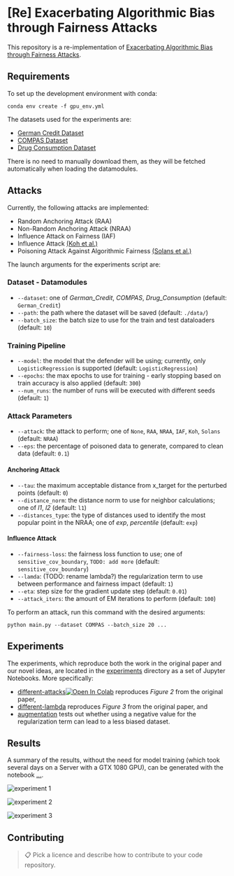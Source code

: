 # [Re] Exacerbating Algorithmic Bias through Fairness Attacks

This repository is a re-implementation of [Exacerbating Algorithmic Bias through Fairness Attacks](https://arxiv.org/abs/2012.08723).

## Requirements

To set up the development environment with conda:

```setup
conda env create -f gpu_env.yml
```

The datasets used for the experiments are:

- [German Credit Dataset](https://archive.ics.uci.edu/ml/datasets/statlog+(german+credit+data))
- [COMPAS Dataset](https://github.com/propublica/compas-analysis)
- [Drug Consumption Dataset](https://archive.ics.uci.edu/ml/datasets/Drug+consumption+%28quantified%29)

There is no need to manually download them, as they will be fetched automatically when loading the datamodules.

## Attacks

Currently, the following attacks are implemented:

- Random Anchoring Attack (RAA)
- Non-Random Anchoring Attack (NRAA)
- Influence Attack on Fairness (IAF)
- Influence Attack [(Koh et al.)](https://arxiv.org/abs/1703.04730)
- Poisoning Attack Against Algorithmic Fairness [(Solans et al.)](https://arxiv.org/abs/2004.07401)

The launch arguments for the experiments script are:

### Dataset - Datamodules

- `--dataset`: one of *German_Credit*, *COMPAS*, *Drug_Consumption* (default: `German_Credit`)
- `--path`: the path where the dataset will be saved (default: `./data/`)
- `--batch_size`: the batch size to use for the train and test dataloaders (default: `10`)

### Training Pipeline

- `--model`: the model that the defender will be using; currently, only `LogisticRegression` is supported (default: `LogisticRegression`)
- `--epochs`: the max epochs to use for training - early stopping based on train accuracy is also applied (default: `300`)
- `--num_runs`: the number of runs will be executed with different seeds (default: `1`)

### Attack Parameters

- `--attack`: the attack to perform; one of `None`, `RAA`, `NRAA`, `IAF`, `Koh`, `Solans` (default: `NRAA`)
- `--eps`: the percentage of poisoned data to generate, compared to clean data (default: `0.1`)

#### Anchoring Attack

- `--tau`: the maximum acceptable distance from x_target for the perturbed points (default: `0`)
- `--distance_norm`: the distance norm to use for neighbor calculations; one of *l1*, *l2* (default: `l1`)
- `--distances_type`: the type of distances used to identify the most popular point in the NRAA; one of *exp*, *percentile* (default: `exp`)

#### Influence Attack

- `--fairness-loss`: the fairness loss function to use; one of `sensitive_cov_boundary`, `TODO: add more` (default: `sensitive_cov_boundary`)
- `--lamda`: (TODO: rename lambda?) the regularization term to use between performance and fairness impact (default: `1`)
- `--eta`: step size for the gradient update step (default: `0.01`)
- `--attack_iters`: the amount of EM iterations to perform (default: `100`)

To perform an attack, run this command with the desired arguments:

```train
python main.py --dataset COMPAS --batch_size 20 ...
```

## Experiments

The experiments, which reproduce both the work in the original paper and our novel ideas, are located in the [experiments](experiments/) directory as a set of Jupyter Notebooks. More specifically:

- [different-attacks](experiments/different-attacks.ipynb)[![Open In Colab](https://colab.research.google.com/assets/colab-badge.svg)](experiments/different-attacks.ipynb)  reproduces *Figure 2* from the original paper,
- [different-lambda](experiments/different-lambda.ipynb) reproduces *Figure 3* from the original paper, and
- [augmentation](experiments/augmentation.ipynb) tests out whether using a negative value for the regularization term can lead to a less biased dataset.

## Results

A summary of the results, without the need for model training (which took several days on a Server with a GTX 1080 GPU), can be generated with the notebook [...](?).

![experiment 1](?)

![experiment 2](?)

![experiment 3](?)

## Contributing

>📋  Pick a licence and describe how to contribute to your code repository.
